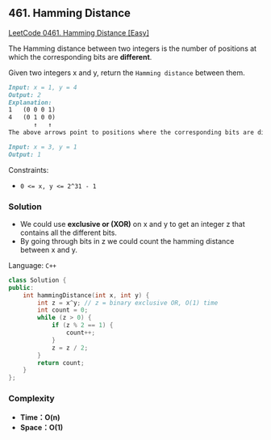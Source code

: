 ## **461. Hamming Distance**

[LeetCode 0461. Hamming Distance [Easy]](https://leetcode.com/problems/hamming-distance/description/)

The Hamming distance between two integers is the number of positions at which the corresponding bits are **different**.

Given two integers x and y, return the `Hamming distance` between them.



```markdown
Input: x = 1, y = 4
Output: 2
Explanation:
1   (0 0 0 1)
4   (0 1 0 0)
       ↑   ↑
The above arrows point to positions where the corresponding bits are different.
```

```markdown
Input: x = 3, y = 1
Output: 1
```

Constraints:

* `0 <= x, y <= 2^31 - 1`

### **Solution**
* We could use **exclusive or (XOR)** on x and y to get an integer z that contains all the different bits.
* By going through bits in z we could count the hamming distance between x and y.


Language: `C++`
``` C++
class Solution {
public:
    int hammingDistance(int x, int y) {
        int z = x^y; // z = binary exclusive OR, O(1) time
        int count = 0;
        while (z > 0) {
            if (z % 2 == 1) {
                count++;
            }
            z = z / 2;
        }
        return count;
    }
};
```
### **Complexity**
* **Time：O(n)**
* **Space：O(1)**
